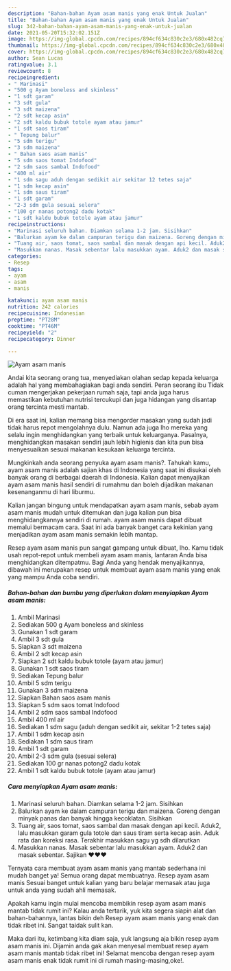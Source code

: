 ```yaml
---
description: "Bahan-bahan Ayam asam manis yang enak Untuk Jualan"
title: "Bahan-bahan Ayam asam manis yang enak Untuk Jualan"
slug: 342-bahan-bahan-ayam-asam-manis-yang-enak-untuk-jualan
date: 2021-05-20T15:32:02.151Z
image: https://img-global.cpcdn.com/recipes/894cf634c830c2e3/680x482cq70/ayam-asam-manis-foto-resep-utama.jpg
thumbnail: https://img-global.cpcdn.com/recipes/894cf634c830c2e3/680x482cq70/ayam-asam-manis-foto-resep-utama.jpg
cover: https://img-global.cpcdn.com/recipes/894cf634c830c2e3/680x482cq70/ayam-asam-manis-foto-resep-utama.jpg
author: Sean Lucas
ratingvalue: 3.1
reviewcount: 8
recipeingredient:
- " Marinasi"
- "500 g Ayam boneless and skinless"
- "1 sdt garam"
- "3 sdt gula"
- "3 sdt maizena"
- "2 sdt kecap asin"
- "2 sdt kaldu bubuk totole ayam atau jamur"
- "1 sdt saos tiram"
- " Tepung balur"
- "5 sdm terigu"
- "3 sdm maizena"
- " Bahan saos asam manis"
- "5 sdm saos tomat Indofood"
- "2 sdm saos sambal Indofood"
- "400 ml air"
- "1 sdm sagu aduh dengan sedikit air sekitar 12 tetes saja"
- "1 sdm kecap asin"
- "1 sdm saus tiram"
- "1 sdt garam"
- "2-3 sdm gula sesuai selera"
- "100 gr nanas potong2 dadu kotak"
- "1 sdt kaldu bubuk totole ayam atau jamur"
recipeinstructions:
- "Marinasi seluruh bahan. Diamkan selama 1-2 jam. Sisihkan"
- "Balurkan ayam ke dalam campuran terigu dan maizena. Goreng dengan minyak panas dan banyak hingga kecoklatan. Sisihkan"
- "Tuang air, saos tomat, saos sambal dan masak dengan api kecil. Aduk2, lalu masukkan garam gula totole dan saus tiram serta kecap asin. Aduk rata dan koreksi rasa. Terakhir masukkan sagu yg sdh dilarutkan"
- "Masukkan nanas. Masak sebentar lalu masukkan ayam. Aduk2 dan masak sebentar. Sajikan ❤❤❤"
categories:
- Resep
tags:
- ayam
- asam
- manis

katakunci: ayam asam manis 
nutrition: 242 calories
recipecuisine: Indonesian
preptime: "PT28M"
cooktime: "PT46M"
recipeyield: "2"
recipecategory: Dinner

---
```



![Ayam asam manis](https://img-global.cpcdn.com/recipes/894cf634c830c2e3/680x482cq70/ayam-asam-manis-foto-resep-utama.jpg)

Andai kita seorang orang tua, menyediakan olahan sedap kepada keluarga adalah hal yang membahagiakan bagi anda sendiri. Peran seorang ibu Tidak cuman mengerjakan pekerjaan rumah saja, tapi anda juga harus memastikan kebutuhan nutrisi tercukupi dan juga hidangan yang disantap orang tercinta mesti mantab.

Di era  saat ini, kalian memang bisa mengorder masakan yang sudah jadi tidak harus repot mengolahnya dulu. Namun ada juga lho mereka yang selalu ingin menghidangkan yang terbaik untuk keluarganya. Pasalnya, menghidangkan masakan sendiri jauh lebih higienis dan kita pun bisa menyesuaikan sesuai makanan kesukaan keluarga tercinta. 



Mungkinkah anda seorang penyuka ayam asam manis?. Tahukah kamu, ayam asam manis adalah sajian khas di Indonesia yang saat ini disukai oleh banyak orang di berbagai daerah di Indonesia. Kalian dapat menyajikan ayam asam manis hasil sendiri di rumahmu dan boleh dijadikan makanan kesenanganmu di hari liburmu.

Kalian jangan bingung untuk mendapatkan ayam asam manis, sebab ayam asam manis mudah untuk ditemukan dan juga kalian pun bisa menghidangkannya sendiri di rumah. ayam asam manis dapat dibuat memalui bermacam cara. Saat ini ada banyak banget cara kekinian yang menjadikan ayam asam manis semakin lebih mantap.

Resep ayam asam manis pun sangat gampang untuk dibuat, lho. Kamu tidak usah repot-repot untuk membeli ayam asam manis, lantaran Anda bisa menghidangkan ditempatmu. Bagi Anda yang hendak menyajikannya, dibawah ini merupakan resep untuk membuat ayam asam manis yang enak yang mampu Anda coba sendiri.

<!--inarticleads1-->

##### Bahan-bahan dan bumbu yang diperlukan dalam menyiapkan Ayam asam manis:

1. Ambil  Marinasi
1. Sediakan 500 g Ayam boneless and skinless
1. Gunakan 1 sdt garam
1. Ambil 3 sdt gula
1. Siapkan 3 sdt maizena
1. Ambil 2 sdt kecap asin
1. Siapkan 2 sdt kaldu bubuk totole (ayam atau jamur)
1. Gunakan 1 sdt saos tiram
1. Sediakan  Tepung balur
1. Ambil 5 sdm terigu
1. Gunakan 3 sdm maizena
1. Siapkan  Bahan saos asam manis
1. Siapkan 5 sdm saos tomat Indofood
1. Ambil 2 sdm saos sambal Indofood
1. Ambil 400 ml air
1. Sediakan 1 sdm sagu (aduh dengan sedikit air, sekitar 1-2 tetes saja)
1. Ambil 1 sdm kecap asin
1. Sediakan 1 sdm saus tiram
1. Ambil 1 sdt garam
1. Ambil 2-3 sdm gula (sesuai selera)
1. Sediakan 100 gr nanas potong2 dadu kotak
1. Ambil 1 sdt kaldu bubuk totole (ayam atau jamur)




<!--inarticleads2-->

##### Cara menyiapkan Ayam asam manis:

1. Marinasi seluruh bahan. Diamkan selama 1-2 jam. Sisihkan
1. Balurkan ayam ke dalam campuran terigu dan maizena. Goreng dengan minyak panas dan banyak hingga kecoklatan. Sisihkan
1. Tuang air, saos tomat, saos sambal dan masak dengan api kecil. Aduk2, lalu masukkan garam gula totole dan saus tiram serta kecap asin. Aduk rata dan koreksi rasa. Terakhir masukkan sagu yg sdh dilarutkan
1. Masukkan nanas. Masak sebentar lalu masukkan ayam. Aduk2 dan masak sebentar. Sajikan ❤❤❤




Ternyata cara membuat ayam asam manis yang mantab sederhana ini mudah banget ya! Semua orang dapat membuatnya. Resep ayam asam manis Sesuai banget untuk kalian yang baru belajar memasak atau juga untuk anda yang sudah ahli memasak.

Apakah kamu ingin mulai mencoba membikin resep ayam asam manis mantab tidak rumit ini? Kalau anda tertarik, yuk kita segera siapin alat dan bahan-bahannya, lantas bikin deh Resep ayam asam manis yang enak dan tidak ribet ini. Sangat taidak sulit kan. 

Maka dari itu, ketimbang kita diam saja, yuk langsung aja bikin resep ayam asam manis ini. Dijamin anda gak akan menyesal membuat resep ayam asam manis mantab tidak ribet ini! Selamat mencoba dengan resep ayam asam manis enak tidak rumit ini di rumah masing-masing,oke!.


